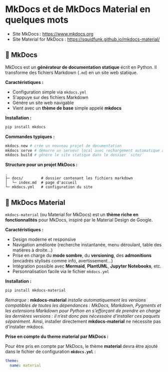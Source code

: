 # MkDocs et de MkDocs Material en quelques mots

- Site MkDocs : <https://www.mkdocs.org>
- Site Material for MkDocs : <https://squidfunk.github.io/mkdocs-material/>

## 🧱 MkDocs

MkDocs est un **générateur de documentation statique** écrit en Python. Il transforme des fichiers Markdown (`.md`) en un site web statique.

**Caractéristiques :**

- Configuration simple via `mkdocs.yml`
- S'appuye sur des fichiers Markdown
- Génère un site web navigable
- Vient avec un **thème de base** simple appelé **mkdocs**

**Installation :**

```bash
pip install mkdocs
```

**Commandes typiques :**

```bash
mkdocs new # crée un nouveau projet de documentation
mkdocs serve # démarre un serveur local avec rechargement automatique à chaque modification
mkdocs build # génère le site statique dans le dossier `site/`
```

**Structure pour un projet MkDocs :**

``` { .sh .no-copy }
.
├─ docs/        # dossier contenant les fichiers markdown
│  └─ index.md  # page d'accueil
└─ mkdocs.yml   # configuration du site
```

## 🎨 MkDocs Material

`mkdocs-material` (ou Material for MkDocs) est un **thème riche en fonctionnalités** pour MkDocs, inspiré par le Material Design de Google.

**Caractéristiques :**

- Design moderne et responsive
- Navigation améliorée (recherche instantanée, menu déroulant, table des matières à droite…)
- Prise en charge du **mode sombre**, du **versioning**, des **admonitions** (encadrés stylisés comme info, avertissement…)
- Intégration possible avec **Mermaid**, **PlantUML**, **Jupyter Notebooks**, etc.
- Personnalisation facile via le fichier `mkdocs.yml`

**Installation :**

```bash
pip install mkdocs-material
```

*Remarque :* **mkdocs-material** *installe automatiquement les versions compatibles de toutes les dépendances : MkDocs, Markdown, Pygments et les extensions Markdown pour Python en s'efforçant de prendre en charge les dernières versions : il n’est donc pas nécessaire d'installer ces paquets séparément.*
Ainsi, installer directement **mkdocs-material** ne nécessite pas d'installer mkdocs.

**Prise en compte du theme material par MkDocs :**

Pour être pris en compte par MkDocs, le thème **material** devra être ajouté dans le fichier de configuration **`mkdocs.yml`** :

```yaml
theme:
  name: material
```

